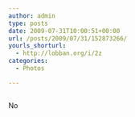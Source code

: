 ```yaml
---
author: admin
type: posts
date: 2009-07-31T10:00:51+00:00
url: /posts/2009/07/31/152873266/
yourls_shorturl:
  - http://lobban.org/i/2z
categories:
  - Photos

---
```

<div class="figure">
  <img src="https://andy.lobban.org/photo/1280/152873266/1/n6SoNyvfPqkagyryLiy0uzdy" alt="" />
</div>

No